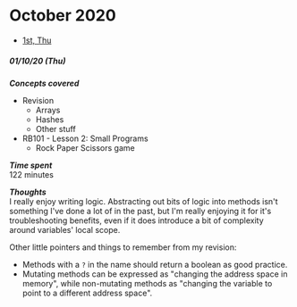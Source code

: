 # October 2020
- [1st, Thu](#011020-thu)


##### 01/10/20 (Thu)
__*Concepts covered*__<br/>
- Revision
  - Arrays
  - Hashes
  - Other stuff
- RB101 - Lesson 2: Small Programs
  - Rock Paper Scissors game

__*Time spent*__<br/>
122 minutes

__*Thoughts*__<br/>
I really enjoy writing logic. Abstracting out bits of logic into methods isn't something I've done a lot of in the past, but I'm really enjoying it for it's troubleshooting benefits, even if it does introduce a bit of complexity around variables' local scope. 

Other little pointers and things to remember from my revision:
- Methods with a `?` in the name should return a boolean as good practice.
- Mutating methods can be expressed as "changing the address space in memory", while non-mutating methods as "changing the variable to point to a different address space".
